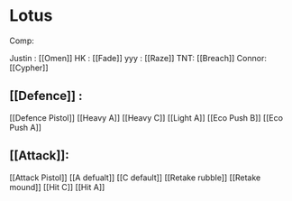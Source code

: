 
# Lotus

Comp:

Justin : [[Omen]]
HK : [[Fade]]
yyy : [[Raze]]
TNT: [[Breach]]
Connor: [[Cypher]]


## [[Defence]] :
[[Defence Pistol]]
[[Heavy A]]
[[Heavy C]]
[[Light A]]
[[Eco Push B]]
[[Eco Push A]]


## [[Attack]]:

[[Attack Pistol]]
[[A defualt]]
[[C default]]
[[Retake rubble]]
[[Retake mound]]
[[Hit C]]
[[Hit A]]



